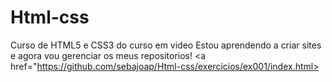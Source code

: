 # Html-css
 Curso de HTML5 e CSS3 do curso em video
Estou aprendendo a criar sites e agora vou gerenciar os meus repositorios!
<a href="https://github.com/sebajoap/Html-css/exercicios/ex001/index.html>